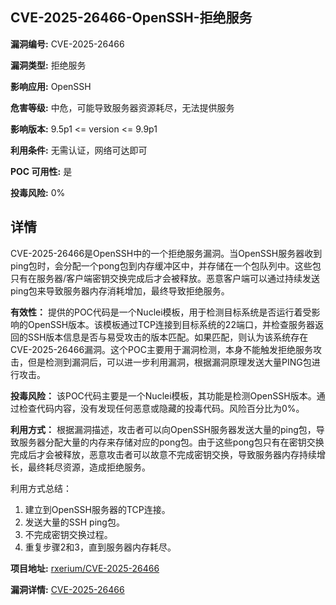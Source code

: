 ## CVE-2025-26466-OpenSSH-拒绝服务

**漏洞编号:** CVE-2025-26466

**漏洞类型:** 拒绝服务

**影响应用:** OpenSSH

**危害等级:** 中危，可能导致服务器资源耗尽，无法提供服务

**影响版本:** 9.5p1 <= version <= 9.9p1

**利用条件:** 无需认证，网络可达即可

**POC 可用性:** 是

**投毒风险:** 0%

## 详情

CVE-2025-26466是OpenSSH中的一个拒绝服务漏洞。当OpenSSH服务器收到ping包时，会分配一个pong包到内存缓冲区中，并存储在一个包队列中。这些包只有在服务器/客户端密钥交换完成后才会被释放。恶意客户端可以通过持续发送ping包来导致服务器内存消耗增加，最终导致拒绝服务。

**有效性：**
提供的POC代码是一个Nuclei模板，用于检测目标系统是否运行着受影响的OpenSSH版本。该模板通过TCP连接到目标系统的22端口，并检查服务器返回的SSH版本信息是否与易受攻击的版本匹配。如果匹配，则认为该系统存在CVE-2025-26466漏洞。这个POC主要用于漏洞检测，本身不能触发拒绝服务攻击，但是检测到漏洞后，可以进一步利用漏洞，根据漏洞原理发送大量PING包进行攻击。

**投毒风险：**
该POC代码主要是一个Nuclei模板，其功能是检测OpenSSH版本。通过检查代码内容，没有发现任何恶意或隐藏的投毒代码。风险百分比为0%。

**利用方式：**
根据漏洞描述，攻击者可以向OpenSSH服务器发送大量的ping包，导致服务器分配大量的内存来存储对应的pong包。由于这些pong包只有在密钥交换完成后才会被释放，恶意攻击者可以故意不完成密钥交换，导致服务器内存持续增长，最终耗尽资源，造成拒绝服务。

利用方式总结：
1.  建立到OpenSSH服务器的TCP连接。
2.  发送大量的SSH ping包。
3.  不完成密钥交换过程。
4.  重复步骤2和3，直到服务器内存耗尽。

**项目地址:** [rxerium/CVE-2025-26466](https://github.com/rxerium/CVE-2025-26466)

**漏洞详情:** [CVE-2025-26466](https://nvd.nist.gov/vuln/detail/CVE-2025-26466)